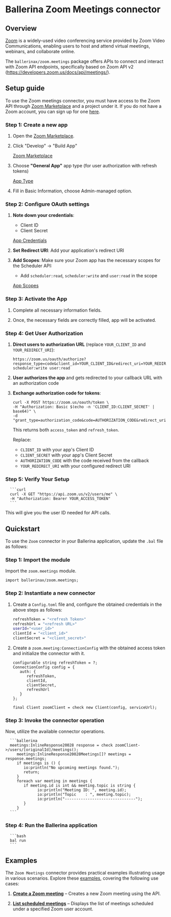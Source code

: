 # Ballerina Zoom Meetings connector

## Overview
[Zoom](https://www.zoom.com/) is a widely-used video conferencing service provided by Zoom Video Communications, enabling users to host and attend virtual meetings, webinars, and collaborate online.

The `ballerinax/zoom.meetings` package offers APIs to connect and interact with Zoom API endpoints, specifically based on Zoom API v2 (https://developers.zoom.us/docs/api/meetings/).

## Setup guide

To use the Zoom meetings connector, you must have access to the Zoom API through  [Zoom Marketplace](https://marketplace.zoom.us/) and a project under it. If you do not have a Zoom account, you can sign up for one [here](https://zoom.us/signup#/signup).

### Step 1: Create a new app
   1. Open the [Zoom Marketplace](https://marketplace.zoom.us/).

   2. Click "Develop" → "Build App"

      [Zoom Marketplace](https://raw.githubusercontent.com/ballerina-platform/module-ballerinax-zoom.meetings/refs/heads/main/docs/setup/resources/build-app.png)

   3. Choose **"General App"** app type (for user authorization with refresh tokens)

      [App Type](https://raw.githubusercontent.com/ballerina-platform/module-ballerinax-zoom.meetings/refs/heads/main/docs/setup/resources/general-app.png)
   

   4. Fill in Basic Information, choose Admin-managed option.

### Step 2: Configure OAuth settings

   1. **Note down your credentials**:
      * Client ID
      * Client Secret

      [App Credentials](https://raw.githubusercontent.com/ballerina-platform/module-ballerinax-zoom.meetings/refs/heads/main/docs/setup/resources/app-credentials.png)
      
   2. **Set Redirect URI**: Add your application's redirect URI

   3. **Add Scopes**: Make sure your Zoom app has the necessary scopes for the Scheduler API:
      * Add `scheduler:read`, `scheduler:write` and `user:read` in the scope

      [App Scopes](https://raw.githubusercontent.com/ballerina-platform/module-ballerinax-zoom.meetings/refs/heads/main/docs/setup/resources/app-scopes.png)

### Step 3: Activate the App
 
   1. Complete all necessary information fields.

   2. Once, the necessary fields are correctly filled, app will be activated.

### Step 4: Get User Authorization

   1. **Direct users to authorization URL** (replace `YOUR_CLIENT_ID` and `YOUR_REDIRECT_URI`):
      ```
      https://zoom.us/oauth/authorize?response_type=code&client_id=YOUR_CLIENT_ID&redirect_uri=YOUR_REDIRECT_URI&scope=scheduler:read scheduler:write user:read
      ```

   2. **User authorizes the app** and gets redirected to your callback URL with an authorization code

   3. **Exchange authorization code for tokens**:
      ```curl
      curl -X POST https://zoom.us/oauth/token \
      -H "Authorization: Basic $(echo -n 'CLIENT_ID:CLIENT_SECRET' | base64)" \
      -d "grant_type=authorization_code&code=AUTHORIZATION_CODE&redirect_uri=YOUR_REDIRECT_URI"
      ```

      This returns both `access_token` and `refresh_token`.

      Replace:
         * `CLIENT_ID` with your app's Client ID
         * `CLIENT_SECRET` with your app's Client Secret
         * `AUTHORIZATION_CODE` with the code received from the callback
         * `YOUR_REDIRECT_URI` with your configured redirect URI

### Step 5: Verify Your Setup
      ```curl
      curl -X GET "https://api.zoom.us/v2/users/me" \
      -H "Authorization: Bearer YOUR_ACCESS_TOKEN"
      ```
      
   This will give you the user ID needed for API calls.

## Quickstart

To use the `Zoom` connector in your Ballerina application, update the `.bal` file as follows:

### Step 1: Import the module

   Import the `zoom.meetings` module.

   ```ballerina
   import ballerinax/zoom.meetings;
   ```

### Step 2: Instantiate a new connector

   1. Create a `Config.toml` file and, configure the obtained credentials in the above steps as follows:

      ```bash
      refreshToken = "<refresh Token>"
      refreshUrl = "<refresh URL>"
      userId="<user_id>"
      clientId = "<client_id>"
      clientSecret = "<client_secret>"
      ```

   2. Create a `zoom.meeting:ConnectionConfig` with the obtained access token and initialize the connector with it.

      ```ballerina
      configurable string refreshToken = ?;
      ConnectionConfig config = {
         auth: {
            refreshToken,
            clientId,
            clientSecret,
            refreshUrl
         }
      };

      final Client zoomClient = check new Client(config, serviceUrl);
      ```

### Step 3: Invoke the connector operation

   Now, utilize the available connector operations.

      ```ballerina
      meetings:InlineResponse20028 response = check zoomClient->/users/[originalId]/meetings();
         meetings:InlineResponse20028Meetings[]? meetings = response.meetings;
         if meetings is () {
            io:println("No upcoming meetings found.");
            return;
         }
         foreach var meeting in meetings {
            if meeting.id is int && meeting.topic is string {
                  io:println("Meeting ID: ", meeting.id);
                  io:println("Topic    : ", meeting.topic);
                  io:println("-------------------------------");
            }
         }
      ```

### Step 4: Run the Ballerina application

      ```bash
      bal run
      ```

## Examples

The `Zoom Meetings` connector provides practical examples illustrating usage in various scenarios. Explore these [examples](https://github.com/module-ballerinax-zoom.meetings/tree/main/examples/), covering the following use cases:

1. [**Create a Zoom meeting**](https://github.com/module-ballerinax-zoom.meetings/tree/main/examples/create-new-meeting) – Creates a new Zoom meeting using the API. 

2. [**List scheduled meetings**](https://github.com/module-ballerinax-zoom.meetings/tree/main/examples/list-all-meetings) – Displays the list of meetings scheduled under a specified Zoom user account. 
